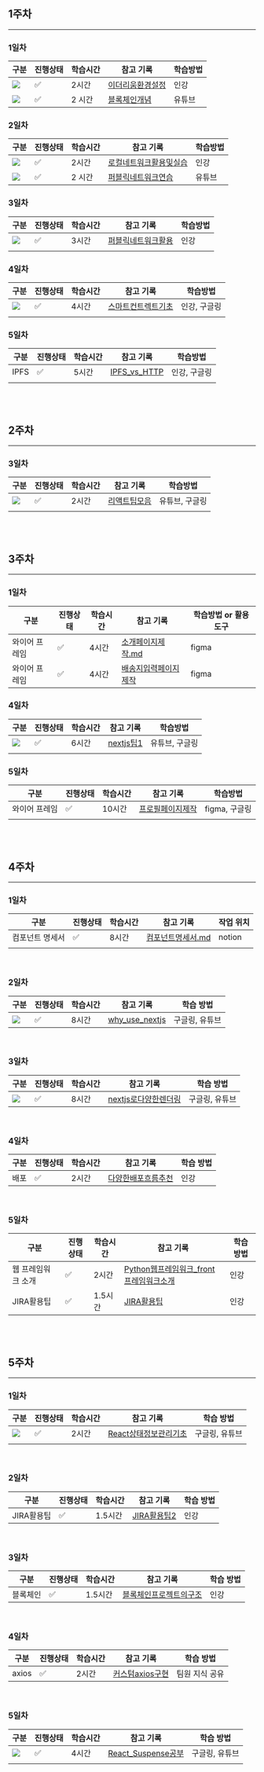 ## 1주차

<hr>

### 1일차

| 구분                                                         | 진행상태           | 학습시간 | 참고 기록                                           | 학습방법 |
| ------------------------------------------------------------ | ------------------ | -------- | --------------------------------------------------- | -------- |
| <img src="https://img.shields.io/badge/Ethereum-3C3C3D?style=for-the-badge&logo=Ethereum&logoColor=white"> | :white_check_mark: | 2시간    | [이더리움환경설정](study_notes/이더리움환경설정.md) | 인강     |
| <img src="https://img.shields.io/badge/Ethereum-3C3C3D?style=for-the-badge&logo=Ethereum&logoColor=white"> | :white_check_mark: | 2 시간   | [블록체인개념](study_notes/블록체인개념.md)         | 유튜브   |



### 2일차

| 구분                                                         | 진행상태           | 학습시간 | 참고 기록                                                    | 학습방법 |
| ------------------------------------------------------------ | ------------------ | -------- | ------------------------------------------------------------ | -------- |
| <img src="https://img.shields.io/badge/Ethereum-3C3C3D?style=for-the-badge&logo=Ethereum&logoColor=white"> | :white_check_mark: | 2시간    | [로컬네트워크활용및실습](study_notes/로컬네트워크활용및실습.md) | 인강     |
| <img src="https://img.shields.io/badge/Ethereum-3C3C3D?style=for-the-badge&logo=Ethereum&logoColor=white"> | :white_check_mark: | 2 시간   | [퍼블릭네트워크연습](study_notes/퍼블릭네트워크연습.md)      | 유튜브   |



### 3일차

| 구분                                                         | 진행상태           | 학습시간 | 참고 기록                                               | 학습방법 |
| ------------------------------------------------------------ | ------------------ | -------- | ------------------------------------------------------- | -------- |
| <img src="https://img.shields.io/badge/Ethereum-3C3C3D?style=for-the-badge&logo=Ethereum&logoColor=white"> | :white_check_mark: | 3시간    | [퍼블릭네트워크활용](study_notes/퍼블릭네트워크활용.md) | 인강     |
|                                                              |                    |          |                                                         |          |



### 4일차

| 구분                                                         | 진행상태           | 학습시간 | 참고 기록                                               | 학습방법     |
| ------------------------------------------------------------ | ------------------ | -------- | ------------------------------------------------------- | ------------ |
| <img src="https://img.shields.io/badge/Ethereum-3C3C3D?style=for-the-badge&logo=Ethereum&logoColor=white"> | :white_check_mark: | 4시간    | [스마트컨트렉트기초](study_notes/스마트컨트렉트기초.md) | 인강, 구글링 |
|                                                              |                    |          |                                                         |              |



### 5일차

| 구분 | 진행상태           | 학습시간 | 참고 기록                                   | 학습방법     |
| ---- | ------------------ | -------- | ------------------------------------------- | ------------ |
| IPFS | :white_check_mark: | 5시간    | [IPFS_vs_HTTP](study_notes/IPFS_vs_HTTP.md) | 인강, 구글링 |
|      |                    |          |                                             |              |

<br>

<br>

## 2주차

<hr>

### 3일차

| 구분                                                         | 진행상태           | 학습시간 | 참고 기록                                   | 학습방법       |
| ------------------------------------------------------------ | ------------------ | -------- | ------------------------------------------- | -------------- |
| <img src="https://img.shields.io/badge/React-20232A?style=for-the-badge&logo=react&logoColor=61DAFB"> | :white_check_mark: | 2시간    | [리액트팁모음](study_notes/리액트팁모음.md) | 유튜브, 구글링 |
|                                                              |                    |          |                                             |                |

<br>

<br>

## 3주차

<hr>

### 1일차

| 구분          | 진행상태           | 학습시간 | 참고 기록                                                   | 학습방법 or 활용 도구 |
| ------------- | ------------------ | -------- | ----------------------------------------------------------- | --------------------- |
| 와이어 프레임 | :white_check_mark: | 4시간    | [소개페이지제작.md](study_notes/소개페이지제작.md)          | figma                 |
| 와이어 프레임 | :white_check_mark: | 4시간    | [배송지입력페이지제작](study_notes/배송지입력페이지제작.md) | figma                 |

### 4일차

| 구분                                                         | 진행상태           | 학습시간 | 참고 기록                             | 학습방법       |
| ------------------------------------------------------------ | ------------------ | -------- | ------------------------------------- | -------------- |
| <img src="https://img.shields.io/badge/next.js-000000?style=for-the-badge&logo=nextdotjs&logoColor=white"> | :white_check_mark: | 6시간    | [nextjs팁1](study_notes/nextjs팁1.md) | 유튜브, 구글링 |
|                                                              |                    |          |                                       |                |

### 5일차

| 구분          | 진행상태           | 학습시간 | 참고 기록                                           | 학습방법      |
| ------------- | ------------------ | -------- | --------------------------------------------------- | ------------- |
| 와이어 프레임 | :white_check_mark: | 10시간   | [프로필페이지제작](study_notes/프로필페이지제작.md) | figma, 구글링 |
|               |                    |          |                                                     |               |

<br>

<br>

## 4주차

<hr>

### 1일차

| 구분            | 진행상태           | 학습시간 | 참고 기록                                          | 작업 위치 |
| --------------- | ------------------ | -------- | -------------------------------------------------- | --------- |
| 컴포넌트 명세서 | :white_check_mark: | 8시간    | [컴포넌트명세서.md](study_notes/컴포넌트명세서.md) | notion    |
|                 |                    |          |                                                    |           |

<br>

### 2일차

| 구분                                                         | 진행상태           | 학습시간 | 참고 기록                                       | 학습 방법      |
| ------------------------------------------------------------ | ------------------ | -------- | ----------------------------------------------- | -------------- |
| <img src="https://img.shields.io/badge/next.js-000000?style=for-the-badge&logo=nextdotjs&logoColor=white"> | :white_check_mark: | 8시간    | [why_use_nextjs](study_notes/why_use_nextjs.md) | 구글링, 유튜브 |

<br>

### 3일차

| 구분                                                         | 진행상태           | 학습시간 | 참고 기록                                                   | 학습 방법      |
| ------------------------------------------------------------ | ------------------ | -------- | ----------------------------------------------------------- | -------------- |
| <img src="https://img.shields.io/badge/next.js-000000?style=for-the-badge&logo=nextdotjs&logoColor=white"> | :white_check_mark: | 8시간    | [nextjs로다양한렌더링](study_notes/nextjs로다양한렌더링.md) | 구글링, 유튜브 |

<br>

### 4일차

| 구분 | 진행상태           | 학습시간 | 참고 기록                                                    | 학습 방법 |
| ---- | ------------------ | -------- | ------------------------------------------------------------ | --------- |
| 배포 | :white_check_mark: | 2시간    | [다양한배포흐름추천](study_notes/강의/다양한배포흐름추천.md) | 인강      |

<br>

### 5일차

| 구분               | 진행상태           | 학습시간 | 참고 기록                                                    | 학습 방법 |
| ------------------ | ------------------ | -------- | ------------------------------------------------------------ | --------- |
| 웹 프레임워크 소개 | :white_check_mark: | 2시간    | [Python웹프레임워크_front프레임워크소개](study_notes/강의/Python웹프레임워크_front프레임워크소개.md) | 인강      |
| JIRA활용팁         | :white_check_mark: | 1.5시간  | [JIRA활용팁](study_notes/강의/JIRA활용팁.md)                 | 인강      |

<br>

<br>

## 5주차

<hr>


### 1일차

| 구분                                                         | 진행상태           | 학습시간 | 참고 기록                                                    | 학습 방법      |
| ------------------------------------------------------------ | ------------------ | -------- | ------------------------------------------------------------ | -------------- |
| <img src="https://img.shields.io/badge/React-20232A?style=for-the-badge&logo=react&logoColor=61DAFB"> | :white_check_mark: | 2시간    | [React상태정보관리기초](study_notes/React상태정보관리기초.md) | 구글링, 유튜브 |
|                                                              |                    |          |                                                              |                |

<br>

### 2일차

| 구분       | 진행상태           | 학습시간 | 참고 기록                                      | 학습 방법 |
| ---------- | ------------------ | -------- | ---------------------------------------------- | --------- |
| JIRA활용팁 | :white_check_mark: | 1.5시간  | [JIRA활용팁2](study_notes/강의/JIRA활용팁2.md) | 인강      |

<br>

### 3일차

| 구분     | 진행상태           | 학습시간 | 참고 기록                                                    | 학습 방법 |
| -------- | ------------------ | -------- | ------------------------------------------------------------ | --------- |
| 블록체인 | :white_check_mark: | 1.5시간  | [블록체인프로젝트의구조](study_notes/강의/블록체인프로젝트의구조.md) | 인강      |

<br>

### 4일차

| 구분  | 진행상태           | 학습시간 | 참고 기록                                         | 학습 방법      |
| ----- | ------------------ | -------- | ------------------------------------------------- | -------------- |
| axios | :white_check_mark: | 2시간    | [커스텀axios구현](study_notes/커스텀axios구현.md) | 팀원 지식 공유 |

<br>

### 5일차

| 구분                                                         | 진행상태           | 학습시간 | 참고 기록                                           | 학습 방법      |
| ------------------------------------------------------------ | ------------------ | -------- | --------------------------------------------------- | -------------- |
| <img src="https://img.shields.io/badge/React-20232A?style=for-the-badge&logo=react&logoColor=61DAFB"> | :white_check_mark: | 4시간    | [React_Suspense공부](study_notes/React_Suspense.md) | 구글링, 유튜브 |
|                                                              |                    |          |                                                     |                |
